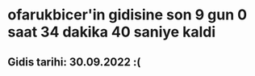 # ofarukbicer'in gidisine son 9 gun 0 saat 34 dakika 40 saniye kaldi

## Gidis tarihi: 30.09.2022 :(